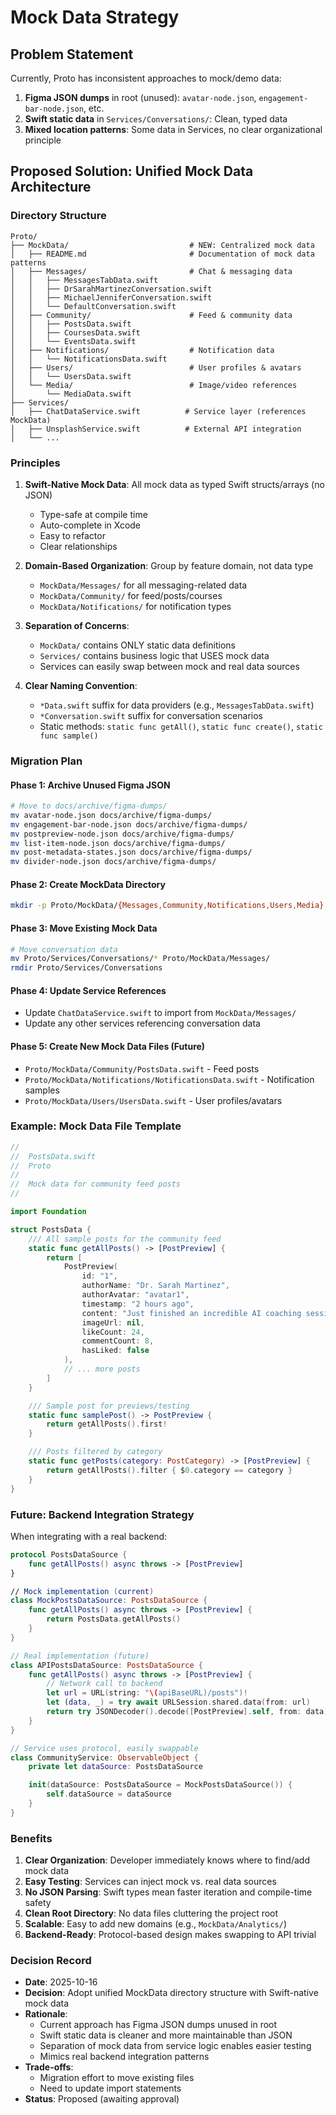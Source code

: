 # Mock Data Strategy

## Problem Statement

Currently, Proto has inconsistent approaches to mock/demo data:
1. **Figma JSON dumps** in root (unused): `avatar-node.json`, `engagement-bar-node.json`, etc.
2. **Swift static data** in `Services/Conversations/`: Clean, typed data
3. **Mixed location patterns**: Some data in Services, no clear organizational principle

## Proposed Solution: Unified Mock Data Architecture

### Directory Structure

```
Proto/
├── MockData/                           # NEW: Centralized mock data
│   ├── README.md                       # Documentation of mock data patterns
│   ├── Messages/                       # Chat & messaging data
│   │   ├── MessagesTabData.swift
│   │   ├── DrSarahMartinezConversation.swift
│   │   ├── MichaelJenniferConversation.swift
│   │   └── DefaultConversation.swift
│   ├── Community/                      # Feed & community data
│   │   ├── PostsData.swift
│   │   ├── CoursesData.swift
│   │   └── EventsData.swift
│   ├── Notifications/                  # Notification data
│   │   └── NotificationsData.swift
│   ├── Users/                          # User profiles & avatars
│   │   └── UsersData.swift
│   └── Media/                          # Image/video references
│       └── MediaData.swift
├── Services/
│   ├── ChatDataService.swift          # Service layer (references MockData)
│   ├── UnsplashService.swift          # External API integration
│   └── ...
```

### Principles

1. **Swift-Native Mock Data**: All mock data as typed Swift structs/arrays (no JSON)
   - Type-safe at compile time
   - Auto-complete in Xcode
   - Easy to refactor
   - Clear relationships

2. **Domain-Based Organization**: Group by feature domain, not data type
   - `MockData/Messages/` for all messaging-related data
   - `MockData/Community/` for feed/posts/courses
   - `MockData/Notifications/` for notification types

3. **Separation of Concerns**:
   - `MockData/` contains ONLY static data definitions
   - `Services/` contains business logic that USES mock data
   - Services can easily swap between mock and real data sources

4. **Clear Naming Convention**:
   - `*Data.swift` suffix for data providers (e.g., `MessagesTabData.swift`)
   - `*Conversation.swift` suffix for conversation scenarios
   - Static methods: `static func getAll()`, `static func create()`, `static func sample()`

### Migration Plan

#### Phase 1: Archive Unused Figma JSON
```bash
# Move to docs/archive/figma-dumps/
mv avatar-node.json docs/archive/figma-dumps/
mv engagement-bar-node.json docs/archive/figma-dumps/
mv postpreview-node.json docs/archive/figma-dumps/
mv list-item-node.json docs/archive/figma-dumps/
mv post-metadata-states.json docs/archive/figma-dumps/
mv divider-node.json docs/archive/figma-dumps/
```

#### Phase 2: Create MockData Directory
```bash
mkdir -p Proto/MockData/{Messages,Community,Notifications,Users,Media}
```

#### Phase 3: Move Existing Mock Data
```bash
# Move conversation data
mv Proto/Services/Conversations/* Proto/MockData/Messages/
rmdir Proto/Services/Conversations
```

#### Phase 4: Update Service References
- Update `ChatDataService.swift` to import from `MockData/Messages/`
- Update any other services referencing conversation data

#### Phase 5: Create New Mock Data Files (Future)
- `Proto/MockData/Community/PostsData.swift` - Feed posts
- `Proto/MockData/Notifications/NotificationsData.swift` - Notification samples
- `Proto/MockData/Users/UsersData.swift` - User profiles/avatars

### Example: Mock Data File Template

```swift
//
//  PostsData.swift
//  Proto
//
//  Mock data for community feed posts
//

import Foundation

struct PostsData {
    /// All sample posts for the community feed
    static func getAllPosts() -> [PostPreview] {
        return [
            PostPreview(
                id: "1",
                authorName: "Dr. Sarah Martinez",
                authorAvatar: "avatar1",
                timestamp: "2 hours ago",
                content: "Just finished an incredible AI coaching session...",
                imageUrl: nil,
                likeCount: 24,
                commentCount: 8,
                hasLiked: false
            ),
            // ... more posts
        ]
    }

    /// Sample post for previews/testing
    static func samplePost() -> PostPreview {
        return getAllPosts().first!
    }

    /// Posts filtered by category
    static func getPosts(category: PostCategory) -> [PostPreview] {
        return getAllPosts().filter { $0.category == category }
    }
}
```

### Future: Backend Integration Strategy

When integrating with a real backend:

```swift
protocol PostsDataSource {
    func getAllPosts() async throws -> [PostPreview]
}

// Mock implementation (current)
class MockPostsDataSource: PostsDataSource {
    func getAllPosts() async throws -> [PostPreview] {
        return PostsData.getAllPosts()
    }
}

// Real implementation (future)
class APIPostsDataSource: PostsDataSource {
    func getAllPosts() async throws -> [PostPreview] {
        // Network call to backend
        let url = URL(string: "\(apiBaseURL)/posts")!
        let (data, _) = try await URLSession.shared.data(from: url)
        return try JSONDecoder().decode([PostPreview].self, from: data)
    }
}

// Service uses protocol, easily swappable
class CommunityService: ObservableObject {
    private let dataSource: PostsDataSource

    init(dataSource: PostsDataSource = MockPostsDataSource()) {
        self.dataSource = dataSource
    }
}
```

### Benefits

1. **Clear Organization**: Developer immediately knows where to find/add mock data
2. **Easy Testing**: Services can inject mock vs. real data sources
3. **No JSON Parsing**: Swift types mean faster iteration and compile-time safety
4. **Clean Root Directory**: No data files cluttering the project root
5. **Scalable**: Easy to add new domains (e.g., `MockData/Analytics/`)
6. **Backend-Ready**: Protocol-based design makes swapping to API trivial

### Decision Record

- **Date**: 2025-10-16
- **Decision**: Adopt unified MockData directory structure with Swift-native mock data
- **Rationale**:
  - Current approach has Figma JSON dumps unused in root
  - Swift static data is cleaner and more maintainable than JSON
  - Separation of mock data from service logic enables easier testing
  - Mimics real backend integration patterns
- **Trade-offs**:
  - Migration effort to move existing files
  - Need to update import statements
- **Status**: Proposed (awaiting approval)